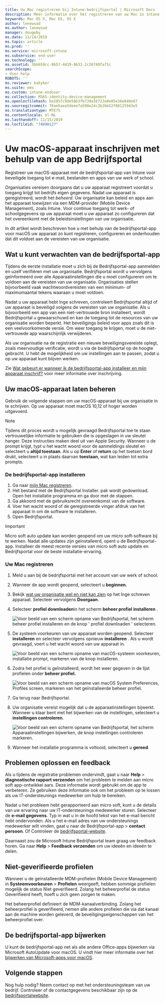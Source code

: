```yaml
---
title: Uw Mac registreren bij Intune-bedrijfsportal | Microsoft Docs
description: Meer informatie over het registreren van uw Mac in intune met de app Bedrijfsportal.
keywords: Mac OS X, Mac OS, OS X
author: lenewsad
ms.author: lanewsad
manager: dougeby
ms.date: 11/14/2019
ms.topic: article
ms.prod: ''
ms.service: microsoft-intune
ms.subservice: end-user
ms.technology: ''
ms.assetid: 3bb659cc-9b57-4d19-8631-2c26749fa71c
searchScope:
- User help
ROBOTS: ''
ms.reviewer: kakyker
ms.suite: ems
ms.custom: intune-enduser
ms.collection: M365-identity-device-management
ms.openlocfilehash: ba285fc9de58b3fb739a16722e0e05e36e840e87
ms.sourcegitcommit: 76ae5aea5deee7a590e24c3b2bb52f88125943e5
ms.translationtype: MTE75
ms.contentlocale: nl-NL
ms.lasthandoff: 11/15/2019
ms.locfileid: "74098127"
---
```

# <a name="enroll-your-macos-device-using-the-company-portal-app"></a>Uw macOS-apparaat inschrijven met behulp van de app Bedrijfsportal  

Registreer uw macOS-apparaat met de bedrijfsportal-app van Intune voor beveiligde toegang tot e-mail, bestanden en apps van uw werk of school.

Organisaties vereisen doorgaans dat u uw apparaat registreert voordat u toegang krijgt tot bedrijfs eigen gegevens. Nadat uw apparaat is geregistreerd, wordt het *beheerd*. Uw organisatie kan beleid en apps aan het apparaat toewijzen via een MDM-provider (Mobile Device Management), zoals Intune. Voor continue toegang tot werk- of schoolgegevens op uw apparaat moet u uw apparaat zo configureren dat het overeenkomt met de beleidsinstellingen van uw organisatie.  

In dit artikel wordt beschreven hoe u met behulp van de bedrijfsportal-app voor macOS uw apparaat zo kunt registreren, configureren en onderhouden dat dit voldoet aan de vereisten van uw organisatie.  


## <a name="what-to-expect-from-the-company-portal-app"></a>Wat u kunt verwachten van de bedrijfsportal-app

Tijdens de eerste installatie moet u zich bij de Bedrijfsportal-app aanmelden en uzelf verifiëren met uw organisatie. Bedrijfsportal wordt u vervolgens geïnformeerd over alle Apparaatinstellingen die u moet configureren om te voldoen aan de vereisten van uw organisatie. Organisaties stellen bijvoorbeeld vaak wachtwoordvereisten van een minimum- of maximumaantal tekens waaraan u moet voldoen.    

Nadat u uw apparaat hebt Inge schreven, controleert Bedrijfsportal altijd of uw apparaat is beveiligd volgens de vereisten van uw organisatie. Als u bijvoorbeeld een app van een niet-vertrouwde bron installeert, wordt Bedrijfsportal u gewaarschuwd en kan de toegang tot de resources van uw organisatie worden beperkt. Het beveiligings beleid voor apps zoals dit is een veelvoorkomende versie. Om weer toegang te krijgen, moet u de niet-vertrouwde app waarschijnlijk verwijderen. 

Als uw organisatie na de registratie een nieuwe beveiligingsvereiste oplegt, zoals meervoudige verificatie, wordt u via de bedrijfsportal op de hoogte gebracht. U hebt de mogelijkheid om uw instellingen aan te passen, zodat u op uw apparaat kunt blijven werken.  

Zie [Wat gebeurt er wanneer ik de bedrijfsportal-app installeer en mijn apparaat inschrijf?](what-happens-if-you-install-the-Company-Portal-app-and-enroll-your-device-in-intune-macos.md) voor meer informatie over inschrijving.  

## <a name="get-your-macos-device-managed"></a>Uw macOS-apparaat laten beheren  
Gebruik de volgende stappen om uw macOS-apparaat bij uw organisatie in te schrijven. Op uw apparaat moet macOS 10,12 of hoger worden uitgevoerd.   

> [!NOTE]
> Tijdens dit proces wordt u mogelijk gevraagd Bedrijfsportal toe te staan vertrouwelijke informatie te gebruiken die is opgeslagen in uw sleutel hanger. Deze instructies maken deel uit van Apple Security. Wanneer u de prompt krijgt, typt u het wacht woord voor de aanmeldings sleutel en selecteert u **altijd toestaan**. Als u op **Enter** of **return** op het toetsen bord drukt, selecteert u in plaats daarvan **toestaan**, wat kan leiden tot extra prompts.  

### <a name="install-company-portal-app"></a>De bedrijfsportal-app installeren  
1. Ga naar [mijn Mac registreren](https://go.microsoft.com/fwlink/?linkid=853070).  
2. Het bestand met de Bedrijfsportal Installer. pak wordt gedownload. Open het installatie programma en ga door met de stappen. 
3. Ga akkoord met de gebruiksrecht overeenkomst van de software. 
4. Voer het wacht woord of de geregistreerde vinger afdruk van het apparaat in om de software te installeren.  
5. Open Bedrijfsportal. 

> [!IMPORTANT]
> Micro soft auto update kan worden geopend om uw micro soft-software bij te werken. Nadat alle updates zijn geïnstalleerd, opent u de Bedrijfsportal-app. Installeer de meest recente versies van micro soft auto update en Bedrijfsportal voor de beste installatie-ervaring.  


### <a name="enroll-your-mac"></a>Uw Mac registreren  


1. Meld u aan bij de bedrijfsportal met het account van uw werk of school.  
2. Wanneer de app wordt geopend, selecteert u **beginnen**.  
3. Bekijk [wat uw organisatie wel en niet kan zien](what-info-can-your-company-see-when-you-enroll-your-device-in-intune.md) op het Inge schreven apparaat. Selecteer vervolgens **Doorgaan**.  
4. Selecteer **profiel downloaden**in het scherm **beheer profiel installeren** .   

    ![Voor beeld van een scherm opname van Bedrijfsportal, het scherm beheer profiel installeren en de knop ' profiel downloaden ' selecteren.](./media/install-mgmt-profile-mac-1911.PNG)   
5. De systeem voorkeuren van uw apparaat worden geopend. Selecteer **installeren** en selecteer vervolgens opnieuw **installeren** . Als u wordt gevraagd, voert u het wacht woord van uw apparaat in.  

    ![Voor beeld van een scherm opname van macOS-systeem voorkeuren, installatie prompt, markeren van de knop installeren.](./media/system-preference-install-1911.PNG)  
6. Zodra het profiel is geïnstalleerd, wordt het weer gegeven in de lijst profielen onder **beheer profiel.**  

   ![Voor beeld van een scherm opname van macOS System Preferences, Profiles screen, markeren van het geïnstalleerde beheer profiel.](./media/system-preference-verify-1911.PNG)   
7. Ga terug naar Bedrijfsportal.   
8. Uw organisatie vereist mogelijk dat u de apparaatinstellingen bijwerkt. Wanneer u klaar bent met het bijwerken van de instellingen, selecteert u **instellingen controleren**.  

    ![Voor beeld van een scherm opname van Bedrijfsportal, het scherm Apparaatinstellingen bijwerken, de knop instellingen controleren markeren.](./media/update-settings-mac-1911.PNG)  
9. Wanneer het installatie programma is voltooid, selecteert u **gereed**.  


 ## <a name="troubleshooting-and-feedback"></a>Problemen oplossen en feedback   

Als u tijdens de registratie problemen ondervindt, gaat u naar **Help** > **diagnostische rapport verzenden** om het probleem te melden aan micro soft app-ontwikkel aars. Deze informatie wordt gebruikt om de app te verbeteren. Ze gebruiken deze informatie ook om het probleem op te lossen als uw IT-ondersteunings medewerker om hulp te bereiken.  

Nadat u het probleem hebt gerapporteerd aan micro soft, kunt u de details van uw ervaring naar uw IT-ondersteunings medewerker sturen. Selecteer de **e-mail gegevens**. Typ in wat u in de hoofd tekst van het e-mail bericht hebt ondervonden. Als u het e-mail adres van uw ondersteunings medewerker wilt vinden, gaat u naar de Bedrijfsportal-app > **contact persoon**. Of Controleer de [bedrijfsportal-website](https://go.microsoft.com/fwlink/?linkid=2010980).  
 

Daarnaast zou de Microsoft Intune Bedrijfsportal team graag uw feedback horen. Ga naar **Help** > **Feedback verzenden** om uw ideeën en ideeën te delen.  

## <a name="unverified-profiles"></a>Niet-geverifieerde profielen  
Wanneer u de geïnstalleerde MDM-profielen (Mobile Device Management) in **Systeemvoorkeuren** > **Profielen** weergeeft, hebben sommige profielen mogelijk de status Niet geverifieerd. Zolang het beheerprofiel de status Geverifieerd heeft, hoeft u zich geen zorgen te maken.  

Het beheerprofiel definieert de MDM-kanaalverbinding. Zolang het beheerprofiel is geverifieerd, nemen alle andere profielen die via dat kanaal aan de machine worden geleverd, de beveiligingseigenschappen van het beheerprofiel over.  

## <a name="updating-the-company-portal-app"></a>De bedrijfsportal-app bijwerken

U kunt de bedrijfsportal-app net als alle andere Office-apps bijwerken via Microsoft AutoUpdate voor macOS. U vindt hier meer informatie over het [bijwerken van Microsoft-apps voor macOS](https://support.office.com/article/Check-for-Office-for-Mac-updates-automatically-bfd1e497-c24d-4754-92ab-910a4074d7c1).  

## <a name="next-steps"></a>Volgende stappen  
Nog hulp nodig? Neem contact op met het ondersteuningsteam van uw bedrijf. Controleer of de contactgegevens beschikbaar zijn op de [bedrijfsportalwebsite](https://go.microsoft.com/fwlink/?linkid=2010980).  



